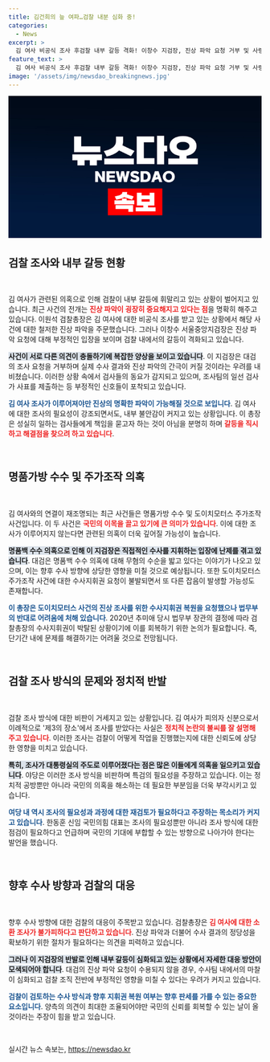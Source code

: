 ```yaml
---
title: 김건희의 늪 여파…검찰 내분 심화 중!
categories:
  - News
excerpt: >
  김 여사 비공식 조사 후검찰 내부 갈등 격화! 이창수 지검장, 진상 파악 요청 거부 및 사령탑인 이원석 총장과 갈등 양상. 명품백·주가 조작 사건 수사 지휘권 복원 시도 와중에 파장이 걷잡을 수 없이 커지고 있다.
feature_text: >
  김 여사 비공식 조사 후검찰 내부 갈등 격화! 이창수 지검장, 진상 파악 요청 거부 및 사령탑인 이원석 총장과 갈등 양상. 명품백·주가 조작 사건 수사 지휘권 복원 시도 와중에 파장이 걷잡을 수 없이 커지고 있다.
image: '/assets/img/newsdao_breakingnews.jpg'
---
```


<p><img src="/assets/img/newsdao_breakingnews.jpg" alt="bookingtag 속보" /></p>

<h2 data-ke-size="size26">검찰 조사와 내부 갈등 현황</h2>

<p data-ke-size="size16">&nbsp;</p>

<p>김 여사가 관련된 의혹으로 인해 검찰이 내부 갈등에 휘말리고 있는 상황이 벌어지고 있습니다. 최근 사건의 전개는 <b><span style="color: #ee2323;">진상 파악이 굉장히 중요해지고 있다는 점</span></b>을 명확히 해주고 있습니다. 이원석 검찰총장은 김 여사에 대한 비공식 조사를 받고 있는 상황에서 해당 사건에 대한 철저한 진상 파악을 주문했습니다. 그러나 이창수 서울중앙지검장은 진상 파악 요청에 대해 부정적인 입장을 보이며 검찰 내에서의 갈등이 격화되고 있습니다. </p>

<p><b><span style="background-color: #21538527;">사건이 서로 다른 의견이 충돌하기에 복잡한 양상을 보이고 있습니다</span></b>. 이 지검장은 대검의 조사 요청을 거부하며 실제 수사 결과와 진상 파악의 간극이 커질 것이라는 우려를 내비쳤습니다. 이러한 상황 속에서 검사들의 동요가 감지되고 있으며, 조사팀의 일선 검사가 사표를 제출하는 등 부정적인 신호들이 포착되고 있습니다.</p>

<p><b><span style="color: #1a5490;">김 여사 조사가 이루어져야만 진상의 명확한 파악이 가능해질 것으로 보입니다</span></b>. 김 여사에 대한 조사의 필요성이 강조되면서도, 내부 불안감이 커지고 있는 상황입니다. 이 총장은 성실히 일하는 검사들에게 책임을 묻고자 하는 것이 아님을 분명히 하며 <b><span style="color: #ee2323;">갈등을 직시하고 해결점을 찾으려 하고 있습니다</span></b>.</p>

<p data-ke-size="size16">&nbsp;</p>

<h2 data-ke-size="size26">명품가방 수수 및 주가조작 의혹</h2>

<p data-ke-size="size16">&nbsp;</p>

<p>김 여사와의 연결이 재조명되는 최근 사건들은 명품가방 수수 및 도이치모터스 주가조작 사건입니다. 이 두 사건은 <b><span style="color: #ee2323;">국민의 이목을 끌고 있기에 큰 의미가 있습니다</span></b>. 이에 대한 조사가 이루어지지 않는다면 관련된 의혹이 더욱 깊어질 가능성이 높습니다. </p>

<p><b><span style="background-color: #21538527;">명품백 수수 의혹으로 인해 이 지검장은 직접적인 수사를 지휘하는 입장에 난제를 겪고 있습니다</span></b>. 대검은 명품백 수수 의혹에 대해 무혐의 수순을 밟고 있다는 이야기가 나오고 있으며, 이는 향후 수사 방향에 상당한 영향을 미칠 것으로 예상됩니다. 또한 도이치모터스 주가조작 사건에 대한 수사지휘권 요청이 불발되면서 또 다른 잡음이 발생할 가능성도 존재합니다.</p>

<p><b><span style="color: #1a5490;">이 총장은 도이치모터스 사건의 진상 조사를 위한 수사지휘권 복원을 요청했으나 법무부의 반대로 어려움에 처해 있습니다</span></b>. 2020년 추미애 당시 법무부 장관의 결정에 따라 검찰총장의 수사지휘권이 박탈된 상황이기에 이를 회복하기 위한 논의가 필요합니다. 즉, 단기간 내에 문제를 해결하기는 어려울 것으로 전망됩니다.</p>

<p data-ke-size="size16">&nbsp;</p>

<h2 data-ke-size="size26">검찰 조사 방식의 문제와 정치적 반발</h2>

<p data-ke-size="size16">&nbsp;</p>

<p>검찰 조사 방식에 대한 비판이 거세지고 있는 상황입니다. 김 여사가 피의자 신분으로서 이례적으로 '제3의 장소'에서 조사를 받았다는 사실은 <b><span style="color: #ee2323;">정치적 논란의 불씨를 잘 설명해 주고 있습니다</span></b>. 이러한 조사는 검찰이 어떻게 작업을 진행했는지에 대한 신뢰도에 상당한 영향을 미치고 있습니다.</p>

<p><b><span style="background-color: #21538527;">특히, 조사가 대통령실의 주도로 이루어졌다는 점은 많은 이들에게 의혹을 일으키고 있습니다</span></b>. 야당은 이러한 조사 방식을 비판하며 특검의 필요성을 주장하고 있습니다. 이는 정치적 공방뿐만 아니라 국민의 의혹을 해소하는 데 필요한 부분임을 더욱 부각시키고 있습니다.</p>

<p><b><span style="color: #1a5490;">여당 내 역시 조사의 필요성과 과정에 대한 재검토가 필요하다고 주장하는 목소리가 커지고 있습니다</span></b>. 한동훈 신임 국민의힘 대표는 조사의 필요성뿐만 아니라 조사 방식에 대한 점검이 필요하다고 언급하며 국민의 기대에 부합할 수 있는 방향으로 나아가야 한다는 발언을 했습니다.</p>

<p data-ke-size="size16">&nbsp;</p>

<h2 data-ke-size="size26">향후 수사 방향과 검찰의 대응</h2>

<p data-ke-size="size16">&nbsp;</p>

<p>향후 수사 방향에 대한 검찰의 대응이 주목받고 있습니다. 검찰총장은 <b><span style="color: #ee2323;">김 여사에 대한 소환 조사가 불가피하다고 판단하고 있습니다</span></b>. 진상 파악과 더불어 수사 결과의 정당성을 확보하기 위한 절차가 필요하다는 의견을 피력하고 있습니다.</p>

<p><b><span style="background-color: #21538527;">그러나 이 지검장의 반발로 인해 내부 갈등이 심화되고 있는 상황에서 자세한 대응 방안이 모색되어야 합니다</span></b>. 대검의 진상 파악 요청이 수용되지 않을 경우, 수사팀 내에서의 마찰이 심화되고 검찰 조직 전반에 부정적인 영향을 미칠 수 있다는 우려가 커지고 있습니다. </p>

<p><b><span style="color: #1a5490;">검찰이 검토하는 수사 방식과 향후 지휘권 복원 여부는 향후 판세를 가를 수 있는 중요한 요소입니다</span></b>. 양측의 의견이 최대한 조율되어야만 국민의 신뢰를 회복할 수 있는 날이 올 것이라는 주장이 힘을 받고 있습니다.</p>

<p data-ke-size="size16">&nbsp;</p>
실시간 뉴스 속보는, <a href="https://newsdao.kr" rel="dofollow">https://newsdao.kr</a>


